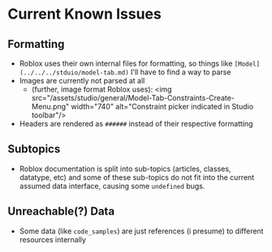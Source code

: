 # Current Known Issues

## Formatting
- Roblox uses their own internal files for formatting, so things like `[Model](../../../stduio/model-tab.md)` I'll have to
find a way to parse
- Images are currently not parsed at all
	- (further, image format Roblox uses): 
\<img
src="/assets/studio/general/Model-Tab-Constraints-Create-Menu.png"
width="740" alt="Constraint picker indicated in Studio toolbar"\/\>
- Headers are rendered as `######` instead of their respective formatting

## Subtopics
- Roblox documentation is split into sub-topics (articles, classes, datatype, etc) and some of these sub-topics do not fit into the current
assumed data interface, causing some `undefined` bugs.

## Unreachable(?) Data
- Some data (like `code_samples`) are just references (i presume) to different resources internally